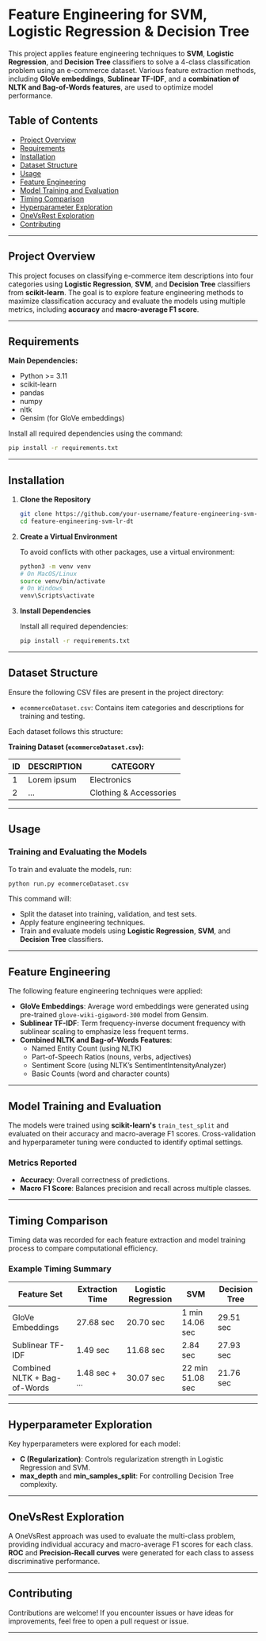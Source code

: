 # Feature Engineering for SVM, Logistic Regression & Decision Tree

This project applies feature engineering techniques to **SVM**, **Logistic Regression**, and **Decision Tree** classifiers to solve a 4-class classification problem using an e-commerce dataset. Various feature extraction methods, including **GloVe embeddings**, **Sublinear TF-IDF**, and a **combination of NLTK and Bag-of-Words features**, are used to optimize model performance.

## Table of Contents

- [Project Overview](#project-overview)
- [Requirements](#requirements)
- [Installation](#installation)
- [Dataset Structure](#dataset-structure)
- [Usage](#usage)
- [Feature Engineering](#feature-engineering)
- [Model Training and Evaluation](#model-training-and-evaluation)
- [Timing Comparison](#timing-comparison)
- [Hyperparameter Exploration](#hyperparameter-exploration)
- [OneVsRest Exploration](#onevsrest-exploration)
- [Contributing](#contributing)

---

## Project Overview

This project focuses on classifying e-commerce item descriptions into four categories using **Logistic Regression**, **SVM**, and **Decision Tree** classifiers from **scikit-learn**. The goal is to explore feature engineering methods to maximize classification accuracy and evaluate the models using multiple metrics, including **accuracy** and **macro-average F1 score**.

---

## Requirements

**Main Dependencies:**
- Python >= 3.11
- scikit-learn
- pandas
- numpy
- nltk
- Gensim (for GloVe embeddings)

Install all required dependencies using the command:

```bash
pip install -r requirements.txt
```

---

## Installation

1. **Clone the Repository**

    ```bash
    git clone https://github.com/your-username/feature-engineering-svm-lr-dt.git
    cd feature-engineering-svm-lr-dt
    ```

2. **Create a Virtual Environment**

    To avoid conflicts with other packages, use a virtual environment:

    ```bash
    python3 -m venv venv
    # On MacOS/Linux
    source venv/bin/activate
    # On Windows
    venv\Scripts\activate
    ```

3. **Install Dependencies**

    Install all required dependencies:

    ```bash
    pip install -r requirements.txt
    ```

---

## Dataset Structure

Ensure the following CSV files are present in the project directory:

- `ecommerceDataset.csv`: Contains item categories and descriptions for training and testing.

Each dataset follows this structure:

**Training Dataset (`ecommerceDataset.csv`):**

| ID | DESCRIPTION | CATEGORY           |
|----|-------------|--------------------|
| 1  | Lorem ipsum | Electronics        |
| 2  | ...         | Clothing & Accessories |

---

## Usage

### Training and Evaluating the Models

To train and evaluate the models, run:

```bash
python run.py ecommerceDataset.csv
```

This command will:

- Split the dataset into training, validation, and test sets.
- Apply feature engineering techniques.
- Train and evaluate models using **Logistic Regression**, **SVM**, and **Decision Tree** classifiers.

---

## Feature Engineering

The following feature engineering techniques were applied:

- **GloVe Embeddings**: Average word embeddings were generated using pre-trained `glove-wiki-gigaword-300` model from Gensim.
- **Sublinear TF-IDF**: Term frequency-inverse document frequency with sublinear scaling to emphasize less frequent terms.
- **Combined NLTK and Bag-of-Words Features**:
  - Named Entity Count (using NLTK)
  - Part-of-Speech Ratios (nouns, verbs, adjectives)
  - Sentiment Score (using NLTK’s SentimentIntensityAnalyzer)
  - Basic Counts (word and character counts)

---

## Model Training and Evaluation

The models were trained using **scikit-learn's** `train_test_split` and evaluated on their accuracy and macro-average F1 scores. Cross-validation and hyperparameter tuning were conducted to identify optimal settings.

### Metrics Reported

- **Accuracy**: Overall correctness of predictions.
- **Macro F1 Score**: Balances precision and recall across multiple classes.

---

## Timing Comparison

Timing data was recorded for each feature extraction and model training process to compare computational efficiency.

### Example Timing Summary

| Feature Set                  | Extraction Time | Logistic Regression | SVM                | Decision Tree       |
|-----------------------------|-----------------|---------------------|-------------------|---------------------|
| GloVe Embeddings            | 27.68 sec       | 20.70 sec           | 1 min 14.06 sec   | 29.51 sec           |
| Sublinear TF-IDF            | 1.49 sec        | 11.68 sec           | 2.84 sec          | 27.93 sec           |
| Combined NLTK + Bag-of-Words| 1.48 sec + ...  | 30.07 sec           | 22 min 51.08 sec  | 21.76 sec           |

---

## Hyperparameter Exploration

Key hyperparameters were explored for each model:

- **C (Regularization)**: Controls regularization strength in Logistic Regression and SVM.
- **max_depth** and **min_samples_split**: For controlling Decision Tree complexity.

---

## OneVsRest Exploration

A OneVsRest approach was used to evaluate the multi-class problem, providing individual accuracy and macro-average F1 scores for each class. **ROC** and **Precision-Recall curves** were generated for each class to assess discriminative performance.

---

## Contributing

Contributions are welcome! If you encounter issues or have ideas for improvements, feel free to open a pull request or issue.

---
